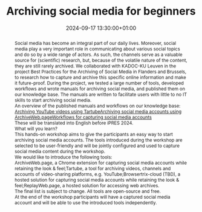 ---
abstract: "Social media has become an integral part of our daily lives. Moreover,
  social media play a very important role in communicating about various social topics
  and do so by a wide range of actors. As such, the channels serve as a valuable source
  for (scientific) research, but, because of the volatile nature of the content, they
  are still rarely archived. We collaborated with KADOC-KU Leuven in the project Best
  Practices for the Archiving of Social Media in Flanders and Brussels, to research
  how to capture and archive this specific online information and make it future-proof.
  During the project, we tested a large number of tools, developed workflows and wrote
  manuals for archiving social media, and published them on our knowledge base. The
  manuals are written to facilitate users with little to no IT skills to start archiving
  social media. \n\nAn overview of the published manuals and workflows on our knowledge
  base:\n- [Archiving YouTube videos using Tartube](https://www.projectcest.be/wiki/Publicatie:YouTube_video%27s_archiveren_met_Tartube)
  \n- [Archiving social media accounts using ArchiveWeb.page](https://www.projectcest.be/wiki/Publicatie:Sociale_media_accounts_archiveren_met_ArchiveWeb.page)\n-
  [Workflows for capturing social media accounts](https://www.projectcest.be/wiki/Publicatie:Workflows_voor_de_captatie_van_individuele_sociale_media_accounts)\n\nThese
  will be translated into English before iPRES 2024.\n\nWhat will you learn?\n-----\n\nThis
  hands-on workshop aims to give the participants an easy way to start archiving social
  media accounts. The tools introduced during the workshop are selected to be user-friendly
  and will be jointly configured and used to capture social media content during the
  workshop. \n\nWe would like to introduce the following tools:\n- ArchiveWeb.page,
  a Chrome extension for capturing social media accounts while retaining the look
  & feel;\n- Tartube, a tool for archiving videos, channels and accounts of video-sharing
  platforms, e.g. YouTube;\n- Browsertrix-cloud (TBD), a hosted solution for capturing
  social media accounts while retaining the look & feel;\n- ReplayWeb.page, a hosted
  solution for accessing web archives.\n\nThe final list is subject to change. All
  tools are open-source and free. \n\nAt the end of the workshop participants will
  have a captured social media account and will be able to use the introduced tools
  independently."
creators:
- Lode Scheers
- Nastasia Vanderperren
date: 2024-09-17 13:30:00+01:00
document_url: null
grand_parent: iPRES
institutions: []
keywords:
- approaches to preservation
- start 2 preserve
landing_page_url: ''
language: eng
layout: publication
license: Creative Commons Attribution 4.0 (CC-BY-4.0)
notes_url: https://docs.google.com/document/d/1hxCncDvTa1lX_fuYmjlXPEfgp0frh0UNHv_p8Ppkl0Y/edit#heading=h.aar4tupij1po
parent: iPRES 2024
publication_type: tutorial
size: null
slides_url: ''
source_name: iPRES
stream_url: ''
title: Archiving social media for beginners
year: 2024
---